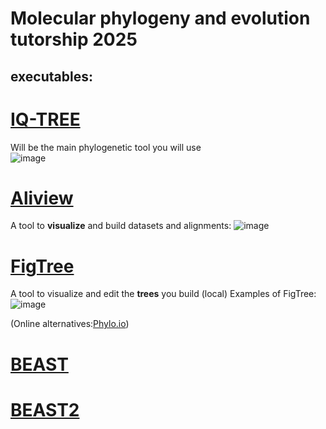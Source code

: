 # Molecular phylogeny and evolution tutorship 2025

## executables:

# [IQ-TREE](http://www.iqtree.org/)
Will be the main phylogenetic tool you will use   
![image](https://github.com/user-attachments/assets/5bc6b5f7-1414-469f-8646-1b92af8fd7ae)

# [Aliview](https://github.com/AliView)
A tool to **visualize** and build datasets and alignments:
![image](https://github.com/user-attachments/assets/4322b709-e214-40ed-8a2e-595d4de2db0c)

# [FigTree](http://tree.bio.ed.ac.uk/software/figtree/)   
A tool to visualize and edit the **trees** you build (local)
Examples of FigTree:
![image](https://github.com/user-attachments/assets/dd385082-a50d-4169-af53-c005468e04f9)

(Online alternatives:[Phylo.io](https://beta.phylo.io/viewer/))

# [BEAST](https://beast.community/install_on_windows)
# [BEAST2](https://www.beast2.org/download-windows/)


